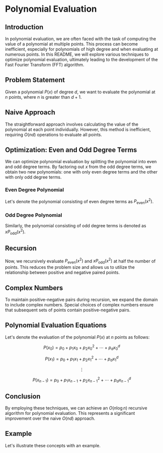 # Polynomial Evaluation

## Introduction
In polynomial evaluation, we are often faced with the task of computing the value of a polynomial at multiple points. This process can become inefficient, especially for polynomials of high degree and when evaluating at numerous points. In this README, we will explore various techniques to optimize polynomial evaluation, ultimately leading to the development of the Fast Fourier Transform (FFT) algorithm.

## Problem Statement
Given a polynomial $P(x)$ of degree $d$, we want to evaluate the polynomial at $n$ points, where $n$ is greater than $d + 1$.

## Naive Approach
The straightforward approach involves calculating the value of the polynomial at each point individually. However, this method is inefficient, requiring $O(nd)$ operations to evaluate all points.

## Optimization: Even and Odd Degree Terms
We can optimize polynomial evaluation by splitting the polynomial into even and odd degree terms. By factoring out $x$ from the odd degree terms, we obtain two new polynomials: one with only even degree terms and the other with only odd degree terms.

### Even Degree Polynomial
Let's denote the polynomial consisting of even degree terms as $P_{\text{even}}(x^2)$.

### Odd Degree Polynomial
Similarly, the polynomial consisting of odd degree terms is denoted as $xP_{\text{odd}}(x^2)$.

## Recursion
Now, we recursively evaluate $P_{\text{even}}(x^2)$ and $xP_{\text{odd}}(x^2)$ at half the number of points. This reduces the problem size and allows us to utilize the relationship between positive and negative paired points.

## Complex Numbers
To maintain positive-negative pairs during recursion, we expand the domain to include complex numbers. Special choices of complex numbers ensure that subsequent sets of points contain positive-negative pairs.

## Polynomial Evaluation Equations
Let's denote the evaluation of the polynomial $P(x)$ at $n$ points as follows:

$$
P(x_0) = p_0 + p_1x_0 + p_2x_0^2 + \cdots + p_dx_0^d
$$

$$
P(x_1) = p_0 + p_1x_1 + p_2x_1^2 + \cdots + p_dx_1^d
$$

$$
\vdots
$$

$$
P(x_{n-1}) = p_0 + p_1x_{n-1} + p_2x_{n-1}^2 + \cdots + p_dx_{n-1}^d
$$

## Conclusion
By employing these techniques, we can achieve an $O(n \log n)$ recursive algorithm for polynomial evaluation. This represents a significant improvement over the naive $O(nd)$ approach.

## Example
Let's illustrate these concepts with an example.
